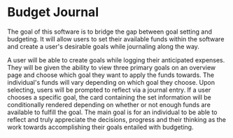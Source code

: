 # Budget Journal

The goal of this software is to bridge the gap between goal setting and budgeting. It will allow users to set their available funds within the software and create a user's desirable goals while journaling along the way. 
 
 A user will be able to create goals while logging their anticipated expenses. They will be given the ability to view three primary goals on an overview page and choose which goal they want to apply the funds towards. The individual's funds will vary depending on which goal they choose. Upon selecting, users will be prompted to reflect via a journal entry. If a user chooses a specific goal, the card containing the set information will be conditionally rendered depending on whether or not enough funds are available to fulfill the goal. The main goal is for an individual to be able to reflect and truly appreciate the decisions, progress and their thinking as the work towards accomplishing their goals entailed with budgeting.